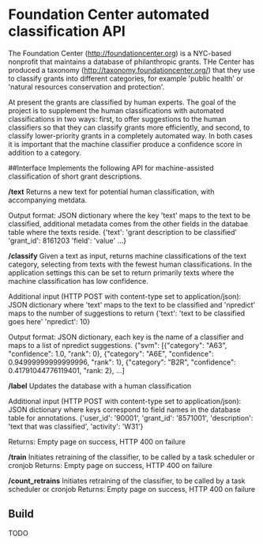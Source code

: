 Foundation Center automated classification API
================
The Foundation Center (http://foundationcenter.org) is a NYC-based nonprofit that maintains a 
database of philanthropic grants. THe Center has produced a taxonomy (http://taxonomy.foundationcenter.org/) that
they use to classify grants into different categories, for example 'public health' or 'natural resources 
conservation and protection'. 

At present the grants are classified by human experts. The goal of the project is to supplement the human classifications 
with automated classifications in two ways: first, to offer suggestions to the human classifiers so that they can classify 
grants more efficiently, and second, to classify lower-priority grants in a completely automated way. In both cases it is important 
that the machine classifier produce a confidence score in addition to a category. 

##Interface
Implements the following API for machine-assisted classification of short grant descriptions. 

**/text**
Returns a new text for potential human classification, with accompanying metdata. 

Output format: JSON dictionary where the key 'text' maps to the text to be classified, 
additional metadata comes from the other fields in the databae table where the texts reside. 
{'text': 'grant description to be classified'
'grant_id': 8161203
'field': 'value' 
...}

**/classify**
Given a text as input, returns machine classifications of the text category, 
selecting from texts with the fewest human classifications. 
In the application settings this can be set to return primarily texts where the machine classification has low confidence. 

Additional input (HTTP POST with content-type set to application/json): 
JSON dictionary where 'text' maps to the text to be classified and 'npredict' maps to 
the number of suggestions to return
{'text': 'text to be classified goes here'
'npredict': 10}

Output format: JSON dictionary, each key is the name of a classifier and maps to a list of npredict suggestions. 
{"svm": 
[{"category": "A63", "confidence": 1.0, "rank": 0}, 
{"category": "A6E", "confidence": 0.94999999999999996, "rank": 1}, 
{"category": "B2R", "confidence": 0.41791044776119401, "rank: 2}, ...]

**/label**
Updates the database with a human classification 

Additional input (HTTP POST with content-type set to application/json): 
JSON dictionary where keys correspond to field names in the database table for annotations. 
{'user_id': '90001',
'grant_id': '8571001',
'description': 'text that was classified',
'activity': 'W31'}

Returns: Empty page on success, HTTP 400 on failure 

**/train**
Initiates retraining of the classifier, to be called by a task scheduler or cronjob
Returns: Empty page on success, HTTP 400 on failure 

**/count_retrains**
Initiates retraining of the classifier, to be called by a task scheduler or cronjob
Returns: Empty page on success, HTTP 400 on failure 

## Build 
TODO

